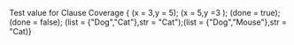 Test value for Clause Coverage { (x = 3,y = 5); (x = 5,y =3 ); (done = true); (done = false); (list = {"Dog","Cat"},str = "Cat");(list = {"Dog","Mouse"},str = "Cat)}